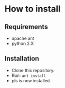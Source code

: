# How to install

## Requirements

- apache ant
- python 2.X

## Installation

- Clone this repository.
- Run: `ant install`
- pls is now installed.

